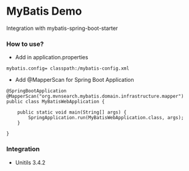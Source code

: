 MyBatis Demo
============================================
Integration with mybatis-spring-boot-starter

### How to use?

*  Add in application.properties

```properties
mybatis.config= classpath:/mybatis-config.xml

```
* Add @MapperScan for Spring Boot Application

```
@SpringBootApplication
@MapperScan("org.mvnsearch.mybatis.domain.infrastructure.mapper")
public class MyBatisWebApplication {

    public static void main(String[] args) {
        SpringApplication.run(MyBatisWebApplication.class, args);
    }

}
```

### Integration

* Unitils 3.4.2